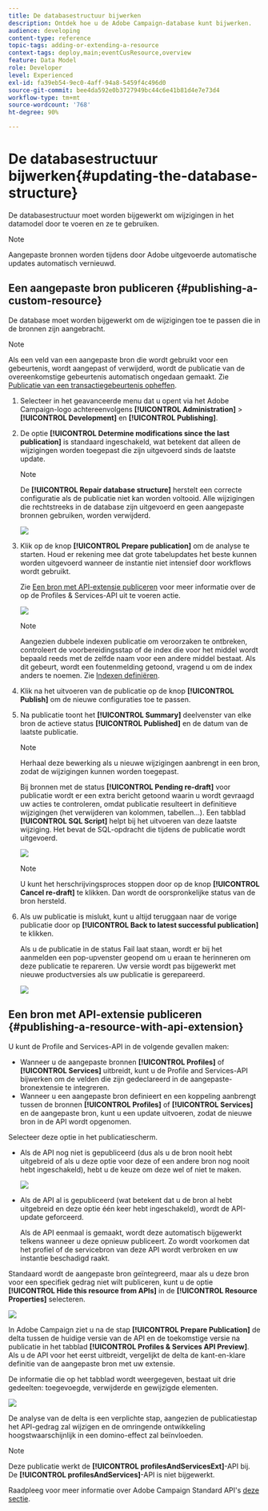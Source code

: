 ```yaml
---
title: De databasestructuur bijwerken
description: Ontdek hoe u de Adobe Campaign-database kunt bijwerken.
audience: developing
content-type: reference
topic-tags: adding-or-extending-a-resource
context-tags: deploy,main;eventCusResource,overview
feature: Data Model
role: Developer
level: Experienced
exl-id: fa39eb54-9ec0-4aff-94a8-5459f4c496d0
source-git-commit: bee4da592e0b3727949bc44c6e41b81d4e7e73d4
workflow-type: tm+mt
source-wordcount: '768'
ht-degree: 90%

---
```


# De databasestructuur bijwerken{#updating-the-database-structure}

De databasestructuur moet worden bijgewerkt om wijzigingen in het datamodel door te voeren en ze te gebruiken.

>[!NOTE]
>
>Aangepaste bronnen worden tijdens door Adobe uitgevoerde automatische updates automatisch vernieuwd.

## Een aangepaste bron publiceren {#publishing-a-custom-resource}

De database moet worden bijgewerkt om de wijzigingen toe te passen die in de bronnen zijn aangebracht.

>[!NOTE]
>
>Als een veld van een aangepaste bron die wordt gebruikt voor een gebeurtenis, wordt aangepast of verwijderd, wordt de publicatie van de overeenkomstige gebeurtenis automatisch ongedaan gemaakt. Zie [Publicatie van een transactiegebeurtenis opheffen](../../channels/using/publishing-transactional-event.md#unpublishing-an-event).

1. Selecteer in het geavanceerde menu dat u opent via het Adobe Campaign-logo achtereenvolgens **[!UICONTROL Administration]** > **[!UICONTROL Development]** en **[!UICONTROL Publishing]**.
1. De optie **[!UICONTROL Determine modifications since the last publication]** is standaard ingeschakeld, wat betekent dat alleen de wijzigingen worden toegepast die zijn uitgevoerd sinds de laatste update.

   >[!NOTE]
   >
   >De **[!UICONTROL Repair database structure]** herstelt een correcte configuratie als de publicatie niet kan worden voltooid. Alle wijzigingen die rechtstreeks in de database zijn uitgevoerd en geen aangepaste bronnen gebruiken, worden verwijderd.

   ![](assets/schema_extension_12.png)

1. Klik op de knop **[!UICONTROL Prepare publication]** om de analyse te starten. Houd er rekening mee dat grote tabelupdates het beste kunnen worden uitgevoerd wanneer de instantie niet intensief door workflows wordt gebruikt.

   Zie [Een bron met API-extensie publiceren](#publishing-a-resource-with-api-extension) voor meer informatie over de op de Profiles &amp; Services-API uit te voeren actie.

   ![](assets/schema_extension_13.png)

   >[!NOTE]
   >
   >Aangezien dubbele indexen publicatie om veroorzaken te ontbreken, controleert de voorbereidingsstap of de index die voor het middel wordt bepaald reeds met de zelfde naam voor een andere middel bestaat. Als dit gebeurt, wordt een foutenmelding getoond, vragend u om de index anders te noemen. Zie [Indexen definiëren](configuring-the-resource-s-data-structure.md#defining-indexes).

1. Klik na het uitvoeren van de publicatie op de knop **[!UICONTROL Publish]** om de nieuwe configuraties toe te passen.
1. Na publicatie toont het **[!UICONTROL Summary]** deelvenster van elke bron de actieve status **[!UICONTROL Published]** en de datum van de laatste publicatie.

   >[!NOTE]
   >
   >Herhaal deze bewerking als u nieuwe wijzigingen aanbrengt in een bron, zodat de wijzigingen kunnen worden toegepast.

   Bij bronnen met de status **[!UICONTROL Pending re-draft]** voor publicatie wordt er een extra bericht getoond waarin u wordt gevraagd uw acties te controleren, omdat publicatie resulteert in definitieve wijzigingen (het verwijderen van kolommen, tabellen...). Een tabblad **[!UICONTROL SQL Script]** helpt bij het uitvoeren van deze laatste wijziging. Het bevat de SQL-opdracht die tijdens de publicatie wordt uitgevoerd.

   ![](assets/schema_extension_scriptsql.png)

   >[!NOTE]
   >
   >U kunt het herschrijvingsproces stoppen door op de knop **[!UICONTROL Cancel re-draft]** te klikken. Dan wordt de oorspronkelijke status van de bron hersteld.

1. Als uw publicatie is mislukt, kunt u altijd teruggaan naar de vorige publicatie door op **[!UICONTROL Back to latest successful publication]** te klikken.

   Als u de publicatie in de status Fail laat staan, wordt er bij het aanmelden een pop-upvenster geopend om u eraan te herinneren om deze publicatie te repareren. Uw versie wordt pas bijgewerkt met nieuwe productversies als uw publicatie is gerepareerd.

   ![](assets/schema_extension_31.png)

## Een bron met API-extensie publiceren {#publishing-a-resource-with-api-extension}

U kunt de Profile and Services-API in de volgende gevallen maken:

* Wanneer u de aangepaste bronnen **[!UICONTROL Profiles]** of **[!UICONTROL Services]** uitbreidt, kunt u de Profile and Services-API bijwerken om de velden die zijn gedeclareerd in de aangepaste-bronextensie te integreren.
* Wanneer u een aangepaste bron definieert en een koppeling aanbrengt tussen de bronnen **[!UICONTROL Profiles]** of **[!UICONTROL Services]** en de aangepaste bron, kunt u een update uitvoeren, zodat de nieuwe bron in de API wordt opgenomen.

Selecteer deze optie in het publicatiescherm.

* Als de API nog niet is gepubliceerd (dus als u de bron nooit hebt uitgebreid of als u deze optie voor deze of een andere bron nog nooit hebt ingeschakeld), hebt u de keuze om deze wel of niet te maken.

  ![](assets/create-profile-and-services-api.png)

* Als de API al is gepubliceerd (wat betekent dat u de bron al hebt uitgebreid en deze optie één keer hebt ingeschakeld), wordt de API-update geforceerd.

  Als de API eenmaal is gemaakt, wordt deze automatisch bijgewerkt telkens wanneer u deze opnieuw publiceert. Zo wordt voorkomen dat het profiel of de servicebron van deze API wordt verbroken en uw instantie beschadigd raakt.

Standaard wordt de aangepaste bron geïntegreerd, maar als u deze bron voor een specifiek gedrag niet wilt publiceren, kunt u de optie **[!UICONTROL Hide this resource from APIs]** in de **[!UICONTROL Resource Properties]** selecteren.

![](assets/removefromextoption.png)

In Adobe Campaign ziet u na de stap **[!UICONTROL Prepare Publication]** de delta tussen de huidige versie van de API en de toekomstige versie na publicatie in het tabblad **[!UICONTROL Profiles & Services API Preview]**. Als u de API voor het eerst uitbreidt, vergelijkt de delta de kant-en-klare definitie van de aangepaste bron met uw extensie.

De informatie die op het tabblad wordt weergegeven, bestaat uit drie gedeelten: toegevoegde, verwijderde en gewijzigde elementen.

![](assets/extendpandsapi_diff.png)

De analyse van de delta is een verplichte stap, aangezien de publicatiestap het API-gedrag zal wijzigen en de omringende ontwikkeling hoogstwaarschijnlijk in een domino-effect zal beïnvloeden.

>[!NOTE]
>
>Deze publicatie werkt de **[!UICONTROL profilesAndServicesExt]**-API bij. De **[!UICONTROL profilesAndServices]**-API is niet bijgewerkt.

Raadpleeg voor meer informatie over Adobe Campaign Standard API&#39;s [deze sectie](../../api/using/get-started-apis.md).
